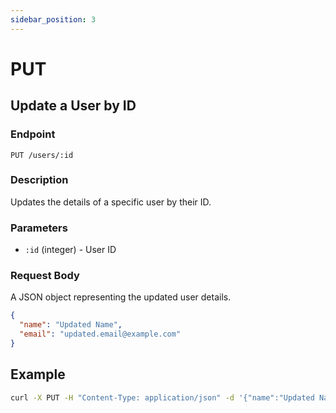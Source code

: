 ```yaml
---
sidebar_position: 3
---
```


# PUT

## Update a User by ID

### Endpoint

`PUT /users/:id`

### Description

Updates the details of a specific user by their ID.

### Parameters

- `:id` (integer) - User ID

### Request Body

A JSON object representing the updated user details.

```json
{
  "name": "Updated Name",
  "email": "updated.email@example.com"
}
```

## Example

```bash
curl -X PUT -H "Content-Type: application/json" -d '{"name":"Updated Name","email":"updated.email@example.com"}' http://localhost:3000/users/1
```
